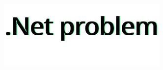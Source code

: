 <a href="https://github.com/Nikola-Ver?tab=repositories">
<div align="center">
<img src="logo.svg">
</div>
</a>
